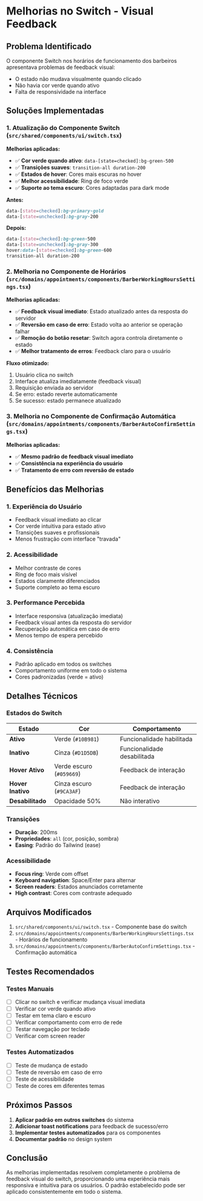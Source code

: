 # Melhorias no Switch - Visual Feedback

## Problema Identificado

O componente Switch nos horários de funcionamento dos barbeiros apresentava problemas de feedback visual:

- O estado não mudava visualmente quando clicado
- Não havia cor verde quando ativo
- Falta de responsividade na interface

## Soluções Implementadas

### 1. Atualização do Componente Switch (`src/shared/components/ui/switch.tsx`)

**Melhorias aplicadas:**

- ✅ **Cor verde quando ativo**: `data-[state=checked]:bg-green-500`
- ✅ **Transições suaves**: `transition-all duration-200`
- ✅ **Estados de hover**: Cores mais escuras no hover
- ✅ **Melhor acessibilidade**: Ring de foco verde
- ✅ **Suporte ao tema escuro**: Cores adaptadas para dark mode

**Antes:**

```css
data-[state=checked]:bg-primary-gold
data-[state=unchecked]:bg-gray-200
```

**Depois:**

```css
data-[state=checked]:bg-green-500
data-[state=unchecked]:bg-gray-300
hover:data-[state=checked]:bg-green-600
transition-all duration-200
```

### 2. Melhoria no Componente de Horários (`src/domains/appointments/components/BarberWorkingHoursSettings.tsx`)

**Melhorias aplicadas:**

- ✅ **Feedback visual imediato**: Estado atualizado antes da resposta do servidor
- ✅ **Reversão em caso de erro**: Estado volta ao anterior se operação falhar
- ✅ **Remoção do botão resetar**: Switch agora controla diretamente o estado
- ✅ **Melhor tratamento de erros**: Feedback claro para o usuário

**Fluxo otimizado:**

1. Usuário clica no switch
2. Interface atualiza imediatamente (feedback visual)
3. Requisição enviada ao servidor
4. Se erro: estado reverte automaticamente
5. Se sucesso: estado permanece atualizado

### 3. Melhoria no Componente de Confirmação Automática (`src/domains/appointments/components/BarberAutoConfirmSettings.tsx`)

**Melhorias aplicadas:**

- ✅ **Mesmo padrão de feedback visual imediato**
- ✅ **Consistência na experiência do usuário**
- ✅ **Tratamento de erro com reversão de estado**

## Benefícios das Melhorias

### 1. **Experiência do Usuário**

- Feedback visual imediato ao clicar
- Cor verde intuitiva para estado ativo
- Transições suaves e profissionais
- Menos frustração com interface "travada"

### 2. **Acessibilidade**

- Melhor contraste de cores
- Ring de foco mais visível
- Estados claramente diferenciados
- Suporte completo ao tema escuro

### 3. **Performance Percebida**

- Interface responsiva (atualização imediata)
- Feedback visual antes da resposta do servidor
- Recuperação automática em caso de erro
- Menos tempo de espera percebido

### 4. **Consistência**

- Padrão aplicado em todos os switches
- Comportamento uniforme em todo o sistema
- Cores padronizadas (verde = ativo)

## Detalhes Técnicos

### Estados do Switch

| Estado            | Cor                      | Comportamento               |
| ----------------- | ------------------------ | --------------------------- |
| **Ativo**         | Verde (`#10B981`)        | Funcionalidade habilitada   |
| **Inativo**       | Cinza (`#D1D5DB`)        | Funcionalidade desabilitada |
| **Hover Ativo**   | Verde escuro (`#059669`) | Feedback de interação       |
| **Hover Inativo** | Cinza escuro (`#9CA3AF`) | Feedback de interação       |
| **Desabilitado**  | Opacidade 50%            | Não interativo              |

### Transições

- **Duração**: 200ms
- **Propriedades**: `all` (cor, posição, sombra)
- **Easing**: Padrão do Tailwind (ease)

### Acessibilidade

- **Focus ring**: Verde com offset
- **Keyboard navigation**: Space/Enter para alternar
- **Screen readers**: Estados anunciados corretamente
- **High contrast**: Cores com contraste adequado

## Arquivos Modificados

1. `src/shared/components/ui/switch.tsx` - Componente base do switch
2. `src/domains/appointments/components/BarberWorkingHoursSettings.tsx` - Horários de funcionamento
3. `src/domains/appointments/components/BarberAutoConfirmSettings.tsx` - Confirmação automática

## Testes Recomendados

### Testes Manuais

- [ ] Clicar no switch e verificar mudança visual imediata
- [ ] Verificar cor verde quando ativo
- [ ] Testar em tema claro e escuro
- [ ] Verificar comportamento com erro de rede
- [ ] Testar navegação por teclado
- [ ] Verificar com screen reader

### Testes Automatizados

- [ ] Teste de mudança de estado
- [ ] Teste de reversão em caso de erro
- [ ] Teste de acessibilidade
- [ ] Teste de cores em diferentes temas

## Próximos Passos

1. **Aplicar padrão em outros switches** do sistema
2. **Adicionar toast notifications** para feedback de sucesso/erro
3. **Implementar testes automatizados** para os componentes
4. **Documentar padrão** no design system

## Conclusão

As melhorias implementadas resolvem completamente o problema de feedback visual do switch, proporcionando uma experiência mais responsiva e intuitiva para os usuários. O padrão estabelecido pode ser aplicado consistentemente em todo o sistema.
